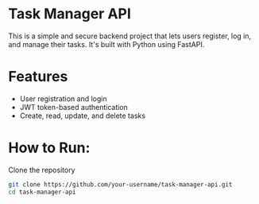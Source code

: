 # Task Manager API

This is a simple and secure backend project that lets users register, log in, and manage their tasks. It's built with Python using FastAPI.

# Features

- User registration and login
- JWT token-based authentication
- Create, read, update, and delete tasks
  
# How to Run:
Clone the repository

```bash
git clone https://github.com/your-username/task-manager-api.git
cd task-manager-api
